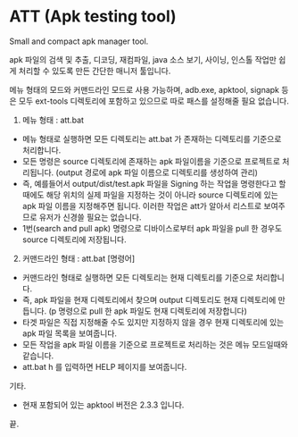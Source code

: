 # ATT (Apk testing tool)
Small and compact apk manager tool.

apk 파일의 검색 및 추출, 디코딩, 재컴파일, java 소스 보기, 사이닝, 인스톨 작업만 쉽게 처리할 수 있도록 만든 간단한 매니저 툴입니다.

메뉴 형태의 모드와 커맨드라인 모드로 사용 가능하며, adb.exe, apktool, signapk 등은 모두 ext-tools 디렉토리에 포함하고 있으므로 따로 패스를 설정해줄 필요 없습니다.

1. 메뉴 형태 : att.bat
- 메뉴 형태로 실행하면 모든 디렉토리는 att.bat 가 존재하는 디렉토리를 기준으로 처리합니다.
- 모든 명령은 source 디렉토리에 존재하는 apk 파일이름을 기준으로 프로젝트로 처리됩니다. (output 경로에 apk 파일 이름으로 디렉토리를 생성하여 관리)
- 즉, 예를들어서 output/dist/test.apk 파일을 Signing 하는 작업을 명령한다고 할 때에도 해당 위치의 실제 파일을 지정하는 것이 아니라 source 디렉토리에 있는 apk 파일 이름을 지정해주면 됩니다. 이러한 작업은 att가 알아서 리스트로 보여주므로 유저가 신경쓸 필요는 없습니다.
- 1번(search and pull apk) 명령으로 디바이스로부터 apk 파일을 pull 한 경우도 source 디렉토리에 저장됩니다.


2. 커맨드라인 형태 : att.bat [명령어]
- 커맨드라인 형태로 실행하면 모든 디렉토리는 현재 디렉토리를 기준으로 처리합니다.
- 즉, apk 파일을 현재 디렉토리에서 찾으며 output 디렉토리도 현재 디렉토리에 만듭니다. (p 명령으로 pull 한 apk 파일도 현재 디렉토리에 저장합니다)
- 타겟 파일은 직접 지정해줄 수도 있지만 지정하지 않을 경우 현재 디렉토리에 있는 apk 파일 목록을 보여줍니다.
- 모든 작업을 apk 파일 이름을 기준으로 프로젝트로 처리하는 것은 메뉴 모드일때와 같습니다.
- att.bat h 를 입력하면 HELP 페이지를 보여줍니다.


기타.
- 현재 포함되어 있는 apktool 버전은 2.3.3 입니다.

끝.


